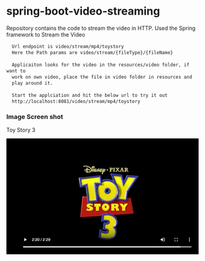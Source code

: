 # spring-boot-video-streaming

Repository contains the code to stream the video in HTTP. Used the
Spring framework to Stream the Video

      Url endpoint is video/stream/mp4/toystory
      Here the Path params are video/stream/{fileType}/{fileName}
      
      Applicaiton looks for the video in the resources/video folder, if want to
      work on own video, place the file in video folder in resources and 
      play around it.
      
      Start the applciation and hit the below url to try it out
      http://localhost:8081/video/stream/mp4/toystory

### Image Screen shot

Toy Story 3

![Toy Story 3](img/toystory.png "Toy Story 3")
